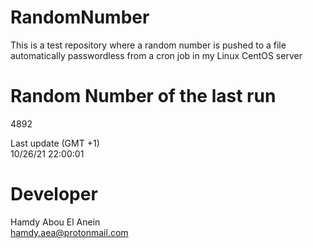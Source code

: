 # RandomNumber    
This is a test repository where a random number is pushed to a file automatically passwordless from a cron job in my Linux CentOS server    
# Random Number of the last run   
4892
      
Last update (GMT +1)    
10/26/21 22:00:01
# Developer    
Hamdy Abou El Anein   
hamdy.aea@protonmail.com
